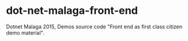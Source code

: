 # dot-net-malaga-front-end
Dotnet Malaga 2015, Demos source code "Front end as first class citizen demo material".
